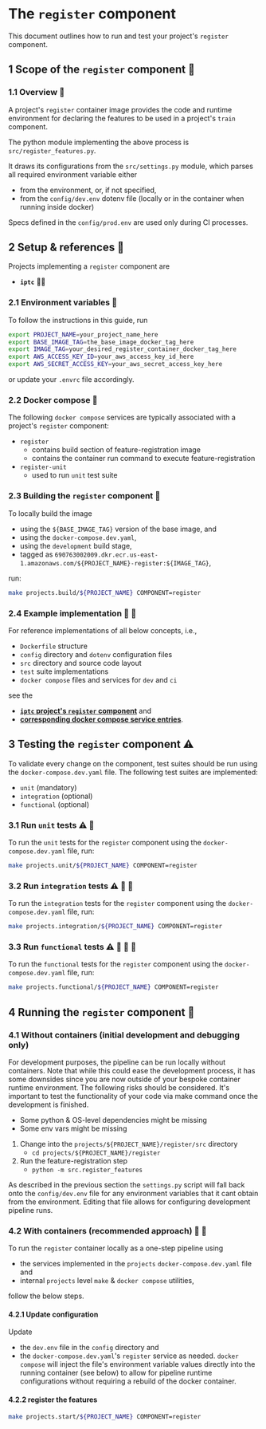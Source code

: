 # The `register` component

This document outlines how to run and test your project's `register` component.

## 1 Scope of the `register` component :mag_right:

### 1.1 Overview :mount_fuji:

A project's `register` container image provides the code and runtime environment for declaring the features to be used in a project's `train` component.

The python module implementing the above process is `src/register_features.py`.

It draws its configurations from the `src/settings.py` module, which parses all required
environment variable either

- from the environment, or, if not specified,
- from the `config/dev.env` dotenv file (locally or in the container when running inside docker)

Specs defined in the `config/prod.env` are used only during CI processes.

## 2 Setup & references :wrench:

Projects implementing a `register` component are
- **`iptc`** :key::memo:

### 2.1 Environment variables :deciduous_tree:

To follow the instructions in this guide, run

```bash
export PROJECT_NAME=your_project_name_here
export BASE_IMAGE_TAG=the_base_image_docker_tag_here
export IMAGE_TAG=your_desired_register_container_docker_tag_here
export AWS_ACCESS_KEY_ID=your_aws_access_key_id_here
export AWS_SECRET_ACCESS_KEY=your_aws_secret_access_key_here
```

or update your `.envrc` file accordingly.

### 2.2 Docker compose :whale:

The following `docker compose` services are typically associated with a project's `register` component:
- `register`
   - contains build section of feature-registration image
   - contains the container run command to execute feature-registration
- `register-unit`
   - used to run `unit` test suite

### 2.3 Building the `register` component :construction:

To locally build the image
- using the `${BASE_IMAGE_TAG}` version of the base image, and
- using the `docker-compose.dev.yaml`,
- using the `development` build stage,
- tagged as `690763002009.dkr.ecr.us-east-1.amazonaws.com/${PROJECT_NAME}-register:${IMAGE_TAG}`,

run:

```bash
make projects.build/${PROJECT_NAME} COMPONENT=register
```

### 2.4 Example implementation :nut_and_bolt: :eyes:

For reference implementations of all below concepts, i.e.,
- `Dockerfile` structure
- `config` directory and `dotenv` configuration files
- `src` directory and source code layout
- `test` suite implementations
- `docker compose` files and services for `dev` and `ci`

see the
- [**`iptc` project's `register` component**](../iptc/register) and
- [**corresponding docker compose service entries**](../iptc/register/docker-compose.dev.yaml).

## 3 Testing the `register` component :warning:

To validate every change on the component, test suites should be run using the `docker-compose.dev.yaml` file.
The following test suites are implemented:

- `unit` (mandatory)
- `integration` (optional)
- `functional` (optional)

### 3.1 Run `unit` tests :warning: :nut_and_bolt:

To run the `unit` tests for the `register` component using the `docker-compose.dev.yaml` file, run:

```bash
make projects.unit/${PROJECT_NAME} COMPONENT=register
```

### 3.2 Run `integration` tests :warning: :nut_and_bolt: :nut_and_bolt:

To run the `integration` tests for the `register` component using the `docker-compose.dev.yaml` file, run:

```bash
make projects.integration/${PROJECT_NAME} COMPONENT=register
```

### 3.3 Run `functional` tests :warning: :nut_and_bolt: :nut_and_bolt: :nut_and_bolt:

To run the `functional` tests for the `register` component using the `docker-compose.dev.yaml` file,  run:

```bash
make projects.functional/${PROJECT_NAME} COMPONENT=register
```


## 4 Running the `register` component :rocket:

### 4.1 Without containers (initial development and debugging only)

For development purposes, the pipeline can be run locally without containers. Note that while this
could ease the development process, it has some downsides since you are now outside of your bespoke
container runtime environment. The following risks should be considered. It's important to test
the functionality of your code via make command once the development is finished.

- Some python & OS-level dependencies might be missing
- Some env vars might be missing

1. Change into the `projects/${PROJECT_NAME}/register/src` directory
   - `cd projects/${PROJECT_NAME}/register`
2. Run the feature-registration step
   - `python -m src.register_features`

As described in the previous section the `settings.py` script will fall back onto the
`config/dev.env` file for any environment variables that it cant obtain from the environment.
Editing that file allows for configuring development pipeline runs.

### 4.2 With containers (recommended approach) :rocket: :whale:

To run the `register` container locally as a one-step pipeline using
- the services implemented in the `projects` `docker-compose.dev.yaml` file and
- internal `projects` level `make` & `docker compose` utilities,

follow the below steps.

#### 4.2.1 Update configuration

Update
- the `dev.env` file in the `config` directory and
- the `docker-compose.dev.yaml`'s `register` service
 as needed. `docker compose` will inject the file's environment variable values directly into the
 running container (see below) to allow for pipeline runtime configurations without requiring a
 rebuild of the docker container.

#### 4.2.2 register the features

```bash
make projects.start/${PROJECT_NAME} COMPONENT=register
```
